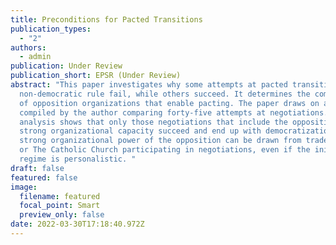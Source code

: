 ```yaml
---
title: Preconditions for Pacted Transitions
publication_types:
  - "2"
authors:
  - admin
publication: Under Review
publication_short: EPSR (Under Review)
abstract: "This paper investigates why some attempts at pacted transitions from
  non-democratic rule fail, while others succeed. It determines the composition
  of opposition organizations that enable pacting. The paper draws on a data set
  compiled by the author comparing forty-five attempts at negotiations. The QCA
  analysis shows that only those negotiations that include the opposition with
  strong organizational capacity succeed and end up with democratization. This
  strong organizational power of the opposition can be drawn from trade unions
  or The Catholic Church participating in negotiations, even if the initial
  regime is personalistic. "
draft: false
featured: false
image:
  filename: featured
  focal_point: Smart
  preview_only: false
date: 2022-03-30T17:18:40.972Z
---
```

